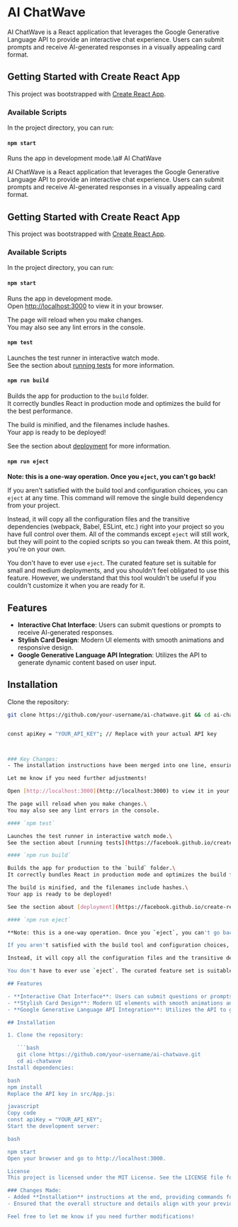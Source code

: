 # AI ChatWave

AI ChatWave is a React application that leverages the Google Generative Language API to provide an interactive chat experience. Users can submit prompts and receive AI-generated responses in a visually appealing card format.

## Getting Started with Create React App

This project was bootstrapped with [Create React App](https://github.com/facebook/create-react-app).

### Available Scripts

In the project directory, you can run:

#### `npm start`

Runs the app in development mode.\a# AI ChatWave

AI ChatWave is a React application that leverages the Google Generative Language API to provide an interactive chat experience. Users can submit prompts and receive AI-generated responses in a visually appealing card format.

## Getting Started with Create React App

This project was bootstrapped with [Create React App](https://github.com/facebook/create-react-app).

### Available Scripts

In the project directory, you can run:

#### `npm start`

Runs the app in development mode.\
Open [http://localhost:3000](http://localhost:3000) to view it in your browser.

The page will reload when you make changes.\
You may also see any lint errors in the console.

#### `npm test`

Launches the test runner in interactive watch mode.\
See the section about [running tests](https://facebook.github.io/create-react-app/docs/running-tests) for more information.

#### `npm run build`

Builds the app for production to the `build` folder.\
It correctly bundles React in production mode and optimizes the build for the best performance.

The build is minified, and the filenames include hashes.\
Your app is ready to be deployed!

See the section about [deployment](https://facebook.github.io/create-react-app/docs/deployment) for more information.

#### `npm run eject`

**Note: this is a one-way operation. Once you `eject`, you can't go back!**

If you aren't satisfied with the build tool and configuration choices, you can `eject` at any time. This command will remove the single build dependency from your project.

Instead, it will copy all the configuration files and the transitive dependencies (webpack, Babel, ESLint, etc.) right into your project so you have full control over them. All of the commands except `eject` will still work, but they will point to the copied scripts so you can tweak them. At this point, you're on your own.

You don't have to ever use `eject`. The curated feature set is suitable for small and medium deployments, and you shouldn't feel obligated to use this feature. However, we understand that this tool wouldn't be useful if you couldn't customize it when you are ready for it.

## Features

- **Interactive Chat Interface**: Users can submit questions or prompts to receive AI-generated responses.
- **Stylish Card Design**: Modern UI elements with smooth animations and responsive design.
- **Google Generative Language API Integration**: Utilizes the API to generate dynamic content based on user input.

## Installation

Clone the repository:  
```bash
git clone https://github.com/your-username/ai-chatwave.git && cd ai-chatwave && npm install && npm start


const apiKey = "YOUR_API_KEY"; // Replace with your actual API key



### Key Changes:
- The installation instructions have been merged into one line, ensuring a straightforward approach as requested.

Let me know if you need further adjustments!

Open [http://localhost:3000](http://localhost:3000) to view it in your browser.

The page will reload when you make changes.\
You may also see any lint errors in the console.

#### `npm test`

Launches the test runner in interactive watch mode.\
See the section about [running tests](https://facebook.github.io/create-react-app/docs/running-tests) for more information.

#### `npm run build`

Builds the app for production to the `build` folder.\
It correctly bundles React in production mode and optimizes the build for the best performance.

The build is minified, and the filenames include hashes.\
Your app is ready to be deployed!

See the section about [deployment](https://facebook.github.io/create-react-app/docs/deployment) for more information.

#### `npm run eject`

**Note: this is a one-way operation. Once you `eject`, you can't go back!**

If you aren't satisfied with the build tool and configuration choices, you can `eject` at any time. This command will remove the single build dependency from your project.

Instead, it will copy all the configuration files and the transitive dependencies (webpack, Babel, ESLint, etc.) right into your project so you have full control over them. All of the commands except `eject` will still work, but they will point to the copied scripts so you can tweak them. At this point, you're on your own.

You don't have to ever use `eject`. The curated feature set is suitable for small and medium deployments, and you shouldn't feel obligated to use this feature. However, we understand that this tool wouldn't be useful if you couldn't customize it when you are ready for it.

## Features

- **Interactive Chat Interface**: Users can submit questions or prompts to receive AI-generated responses.
- **Stylish Card Design**: Modern UI elements with smooth animations and responsive design.
- **Google Generative Language API Integration**: Utilizes the API to generate dynamic content based on user input.

## Installation

1. Clone the repository:

   ```bash
   git clone https://github.com/your-username/ai-chatwave.git
   cd ai-chatwave
Install dependencies:

bash
npm install
Replace the API key in src/App.js:

javascript
Copy code
const apiKey = "YOUR_API_KEY"; 
Start the development server:

bash

npm start
Open your browser and go to http://localhost:3000.

License
This project is licensed under the MIT License. See the LICENSE file for details.

### Changes Made:
- Added **Installation** instructions at the end, providing commands for cloning, installing dependencies, and starting the development server.
- Ensured that the overall structure and details align with your previous example for consistency. 

Feel free to let me know if you need further modifications!
